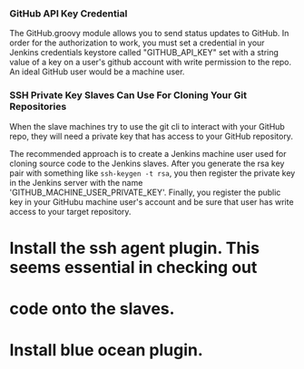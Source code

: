 ### GitHub API Key Credential

The GitHub.groovy module allows you to send status updates to
GitHub. In order for the authorization to work, you must set 
a credential in your Jenkins credentials keystore called 
"GITHUB_API_KEY" set with a string value of a key on a user's
github account with write permission to the repo. An ideal 
GitHub user would be a machine user.

### SSH Private Key Slaves Can Use For Cloning Your Git Repositories

When the slave machines try to use the git cli to interact with
your GitHub repo, they will need a private key that has access 
to your GitHub repository.

The recommended approach is to create a Jenkins machine user used 
for cloning source code to the Jenkins slaves. After you generate 
the rsa key pair with something like `ssh-keygen -t rsa`, you then
register the private key in the Jenkins server with the name 
'GITHUB_MACHINE_USER_PRIVATE_KEY'. Finally, you register the public 
key in your GitHubu machine user's account and be sure that user has
write access to your target repository.

# Install the ssh agent plugin. This seems essential in checking out
# code onto the slaves.

# Install blue ocean plugin.